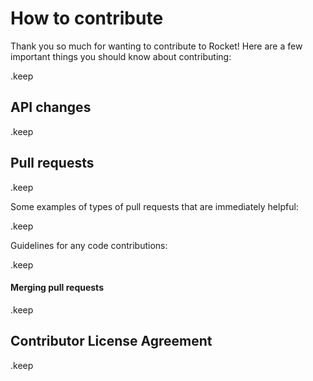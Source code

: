 How to contribute
=================

Thank you so much for wanting to contribute to Rocket! Here are a few important
things you should know about contributing:

.keep

API changes
-----------

.keep

Pull requests
-------------

.keep

Some examples of types of pull requests that are immediately helpful:

.keep

Guidelines for any code contributions:

.keep



#### Merging pull requests ####

.keep

Contributor License Agreement
-----------------------------

.keep
